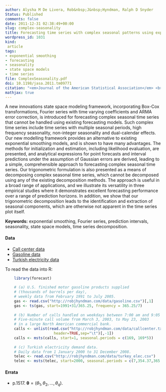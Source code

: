 ```yaml
---
author: Alysha M De Livera, Rob&nbsp;J&nbsp;Hyndman, Ralph D Snyder
Status: Published
comments: false
date: 2011-12-31 02:38:49+00:00
slug: complex-seasonality
title: Forecasting time series with complex seasonal patterns using exponential smoothing
wordpress_id: 1031
kind:
 article
tags:
- exponential smoothing
- forecasting
- seasonality
- state space models
- time series
file: ComplexSeasonality.pdf
doi: 10.1198/jasa.2011.tm09771
citation: "<em>Journal of the American Statistical Association</em> <b>106</b>(496), 1513-1527"
mathjax: true
---
```


A new innovations state space modeling framework, incorporating Box-Cox transformations, Fourier series with time varying coefficients and ARMA error correction, is introduced for forecasting complex seasonal time series that cannot be handled using existing forecasting models. Such complex time series include time series with multiple seasonal periods, high frequency seasonality, non-integer seasonality and dual-calendar effects. Our new modelling framework provides an alternative to existing exponential smoothing models, and is shown to have many advantages. The methods for initialization and estimation, including likelihood evaluation, are presented, and analytical expressions for point forecasts and interval predictions under the assumption of Gaussian errors are derived, leading to a simple, comprehensible approach to forecasting complex seasonal time series. Our trigonometric formulation is also presented as a means of decomposing complex seasonal time series, which cannot be decomposed using any of the existing decomposition methods. The approach is useful in a broad range of applications, and we illustrate its versatility in three empirical studies where it demonstrates excellent forecasting performance over a range of prediction horizons. In addition, we show that our trigonometric decomposition leads to the identification and extraction of seasonal components, which are otherwise not apparent in the time series plot itself.

**Keywords:** exponential smoothing, Fourier series, prediction intervals, seasonality, state space models, time series decomposition.


#### Data

  * [Call center data](http://robjhyndman.com/data/callcenter.txt)
  * [Gasoline data](http://robjhyndman.com/data/gasoline.csv)
  * [Turkish electricity data](http://robjhyndman.com/data/turkey_elec.csv)


To read the data into R:
    
```r    
    library(forecast)
    
    # (a) U.S. finished motor gasoline products supplied
    # (thousands of barrels per day),
    # weekly data from February 1991 to July 2005.
    gas <- read.csv("http://robjhyndman.com/data/gasoline.csv")[,1]
    gas <- ts(gas, start=1991+31/365.25, frequency = 365.25/7)
    
    # (b) Number of calls handled on weekdays between 7:00 am and 9:05 pm
    # Five-minute call volume from March 3, 2003, to May 23, 2003
    # in a large North American commercial bank.
    calls <- unlist(read.csv("http://robjhyndman.com/data/callcenter.txt",
                      header=TRUE,sep="\t")[,-1])
    calls <- msts(calls, start=1, seasonal.periods = c(169, 169*5))
    
    # (c) Turkish electricity demand data.
    # Daily data from 1 January 2000 to 31 December 2008.
    telec <- read.csv("http://robjhyndman.com/data/turkey_elec.csv")
    telec <- msts(telec, start=2000, seasonal.periods = c(7,354.37,365.25))
```


#### Errata

  * p.1517. $\boldsymbol{\theta}=(\theta_1,\theta_2,\dots,\theta_q)$.


